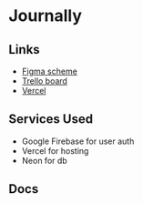 # Journally
## Links
- [Figma scheme](https://www.figma.com/design/65NdN3wIZkZ9fPbrxEUBo0/Journally?node-id=0-1&p=f&t=o22H6sd4ygultZ8W-0)
- [Trello board](https://trello.com/b/5fSC5kvw/agile-board-template-trello)
- [Vercel](https://vercel.com/juewang268s-projects/journally)

## Services Used
- Google Firebase for user auth
- Vercel for hosting
- Neon for db


## Docs

